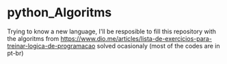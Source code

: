 # python_Algoritms
 Trying to know a new language, I'll be resposible to fill this repository with the algoritms from https://www.dio.me/articles/lista-de-exercicios-para-treinar-logica-de-programacao solved ocasionaly
 (most of the codes are in pt-br)

